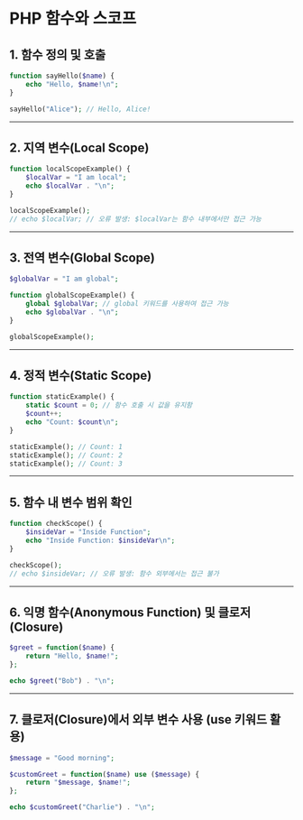 # PHP 함수와 스코프

## 1. 함수 정의 및 호출
```php
function sayHello($name) {
    echo "Hello, $name!\n";
}

sayHello("Alice"); // Hello, Alice!
```

---

## 2. 지역 변수(Local Scope)
```php
function localScopeExample() {
    $localVar = "I am local";
    echo $localVar . "\n";
}

localScopeExample();
// echo $localVar; // 오류 발생: $localVar는 함수 내부에서만 접근 가능
```

---

## 3. 전역 변수(Global Scope)
```php
$globalVar = "I am global";

function globalScopeExample() {
    global $globalVar; // global 키워드를 사용하여 접근 가능
    echo $globalVar . "\n";
}

globalScopeExample();
```

---

## 4. 정적 변수(Static Scope)
```php
function staticExample() {
    static $count = 0; // 함수 호출 시 값을 유지함
    $count++;
    echo "Count: $count\n";
}

staticExample(); // Count: 1
staticExample(); // Count: 2
staticExample(); // Count: 3
```

---

## 5. 함수 내 변수 범위 확인
```php
function checkScope() {
    $insideVar = "Inside Function";
    echo "Inside Function: $insideVar\n";
}

checkScope();
// echo $insideVar; // 오류 발생: 함수 외부에서는 접근 불가
```

---

## 6. 익명 함수(Anonymous Function) 및 클로저(Closure)
```php
$greet = function($name) {
    return "Hello, $name!";
};

echo $greet("Bob") . "\n";
```

---

## 7. 클로저(Closure)에서 외부 변수 사용 (use 키워드 활용)
```php
$message = "Good morning";

$customGreet = function($name) use ($message) {
    return "$message, $name!";
};

echo $customGreet("Charlie") . "\n";
```
